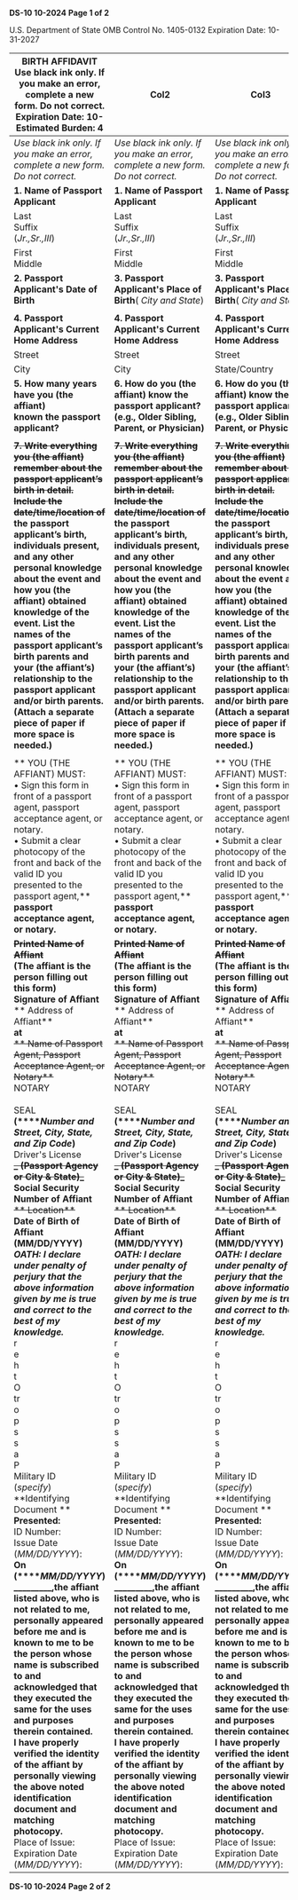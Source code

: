**DS-10  10-2024** **Page 1 of 2**


U.S. Department of State OMB Control No. 1405-0132
Expiration Date: 10-31-2027
















































|BIRTH AFFIDAVIT Use black ink only. If you make an error, complete a new form. Do not correct. Expiration Date: 10- Estimated Burden: 4|Col2|Col3|Col4|-31-2027 40 Minutes RESET|
|---|---|---|---|---|
|_Use black ink only. If you make an error, complete a new form. Do not correct._|_Use black ink only. If you make an error, complete a new form. Do not correct._|_Use black ink only. If you make an error, complete a new form. Do not correct._|_Use black ink only. If you make an error, complete a new form. Do not correct._|**RESET**|
|**1. Name of Passport Applicant**|**1. Name of Passport Applicant**|**1. Name of Passport Applicant**|**1. Name of Passport Applicant**|**1. Name of Passport Applicant**|
|Last<br>Suffix<br>(_Jr.,Sr.,III_)|Last<br>Suffix<br>(_Jr.,Sr.,III_)|Last<br>Suffix<br>(_Jr.,Sr.,III_)|Last<br>Suffix<br>(_Jr.,Sr.,III_)|Last<br>Suffix<br>(_Jr.,Sr.,III_)|
|First<br>Middle|First<br>Middle|First<br>Middle|First<br>Middle|First<br>Middle|
|**2. Passport Applicant's Date of Birth**|**3. Passport Applicant's Place of** <br>**Birth**( _City and_ _State_)|**3. Passport Applicant's Place of** <br>**Birth**( _City and_ _State_)|**3. Passport Applicant's Place of** <br>**Birth**( _City and_ _State_)|**3. Passport Applicant's Place of** <br>**Birth**( _City and_ _State_)|
||||||
|**4. Passport Applicant's Current Home Address**|**4. Passport Applicant's Current Home Address**|**4. Passport Applicant's Current Home Address**|**4. Passport Applicant's Current Home Address**|**4. Passport Applicant's Current Home Address**|
|Street|Street|Street|Apartment/Unit|Apartment/Unit|
|City|City|State/Country|Zip/Postal Code|Zip/Postal Code|
|**5. How many years have you (the affiant)**<br>**known the passport applicant?**|**6. How do you (the affiant) know the passport applicant?**<br>**(e.g., Older Sibling, Parent, or Physician)**|**6. How do you (the affiant) know the passport applicant?**<br>**(e.g., Older Sibling, Parent, or Physician)**|**6. How do you (the affiant) know the passport applicant?**<br>**(e.g., Older Sibling, Parent, or Physician)**|**6. How do you (the affiant) know the passport applicant?**<br>**(e.g., Older Sibling, Parent, or Physician)**|
||||||
|~~**7. Write everything you (the affiant) remember about the passport applicant’s birth in detail. Include the date/time/location of**~~<br>**the passport applicant’s birth, individuals present, and any other personal knowledge about the event and how you (the**<br>**affiant) obtained knowledge of the event. List the names of the passport applicant’s birth parents and your (the affiant’s)**<br>**relationship to the passport applicant and/or birth parents. (Attach a separate piece of paper if more space is needed.)**|~~**7. Write everything you (the affiant) remember about the passport applicant’s birth in detail. Include the date/time/location of**~~<br>**the passport applicant’s birth, individuals present, and any other personal knowledge about the event and how you (the**<br>**affiant) obtained knowledge of the event. List the names of the passport applicant’s birth parents and your (the affiant’s)**<br>**relationship to the passport applicant and/or birth parents. (Attach a separate piece of paper if more space is needed.)**|~~**7. Write everything you (the affiant) remember about the passport applicant’s birth in detail. Include the date/time/location of**~~<br>**the passport applicant’s birth, individuals present, and any other personal knowledge about the event and how you (the**<br>**affiant) obtained knowledge of the event. List the names of the passport applicant’s birth parents and your (the affiant’s)**<br>**relationship to the passport applicant and/or birth parents. (Attach a separate piece of paper if more space is needed.)**|~~**7. Write everything you (the affiant) remember about the passport applicant’s birth in detail. Include the date/time/location of**~~<br>**the passport applicant’s birth, individuals present, and any other personal knowledge about the event and how you (the**<br>**affiant) obtained knowledge of the event. List the names of the passport applicant’s birth parents and your (the affiant’s)**<br>**relationship to the passport applicant and/or birth parents. (Attach a separate piece of paper if more space is needed.)**|~~**7. Write everything you (the affiant) remember about the passport applicant’s birth in detail. Include the date/time/location of**~~<br>**the passport applicant’s birth, individuals present, and any other personal knowledge about the event and how you (the**<br>**affiant) obtained knowledge of the event. List the names of the passport applicant’s birth parents and your (the affiant’s)**<br>**relationship to the passport applicant and/or birth parents. (Attach a separate piece of paper if more space is needed.)**|
||||||
|**  YOU (THE AFFIANT) MUST:**<br>**• Sign this form in front of a passport agent, passport acceptance agent, or notary.**<br>**• Submit a clear photocopy of the front and back of the valid ID you presented to the passport agent,**<br>**passport acceptance agent, or notary.**|**  YOU (THE AFFIANT) MUST:**<br>**• Sign this form in front of a passport agent, passport acceptance agent, or notary.**<br>**• Submit a clear photocopy of the front and back of the valid ID you presented to the passport agent,**<br>**passport acceptance agent, or notary.**|**  YOU (THE AFFIANT) MUST:**<br>**• Sign this form in front of a passport agent, passport acceptance agent, or notary.**<br>**• Submit a clear photocopy of the front and back of the valid ID you presented to the passport agent,**<br>**passport acceptance agent, or notary.**|**  YOU (THE AFFIANT) MUST:**<br>**• Sign this form in front of a passport agent, passport acceptance agent, or notary.**<br>**• Submit a clear photocopy of the front and back of the valid ID you presented to the passport agent,**<br>**passport acceptance agent, or notary.**|**  YOU (THE AFFIANT) MUST:**<br>**• Sign this form in front of a passport agent, passport acceptance agent, or notary.**<br>**• Submit a clear photocopy of the front and back of the valid ID you presented to the passport agent,**<br>**passport acceptance agent, or notary.**|
|~~**Printed Name of Affiant**~~<br>**(The affiant is the person filling out this form)**<br>**Signature of Affiant**<br>** Address of Affiant**<br>**at**<br>~~** Name of Passport Agent, Passport Acceptance Agent, or Notary**~~<br>NOTARY<br> <br> SEAL<br>**(****_Number and Street, City, State, and Zip Code_)**<br>Driver's License<br>~~**_ (Passport Agency or City & State)_**~~<br>**Social Security Number of Affiant**<br>~~** Location**~~<br>**Date of Birth of Affiant (MM/DD/YYYY)**<br>**_OATH: I declare under penalty of perjury that the above information given by me is true and correct to the best of my_**<br>**_knowledge._**<br> r<br>e<br>h<br>t<br>O<br>tr<br>o<br>p<br>s<br>s<br>a<br>P<br>Military ID<br>(_specify_)<br>**Identifying Document **<br>**Presented:**<br>ID Number:<br>Issue Date (_MM/DD/YYYY_):<br>**On (****_MM/DD/YYYY_) _________,the affiant listed above, who is not related to me, personally appeared before me and is known to me to be**<br>**the person whose name is subscribed to and acknowledged that they executed the same for the uses and purposes therein contained.**<br>**I have properly verified the identity of the affiant by personally viewing the above noted identification document and matching photocopy.**<br>Place of Issue:<br>Expiration Date (_MM/DD/YYYY_):|~~**Printed Name of Affiant**~~<br>**(The affiant is the person filling out this form)**<br>**Signature of Affiant**<br>** Address of Affiant**<br>**at**<br>~~** Name of Passport Agent, Passport Acceptance Agent, or Notary**~~<br>NOTARY<br> <br> SEAL<br>**(****_Number and Street, City, State, and Zip Code_)**<br>Driver's License<br>~~**_ (Passport Agency or City & State)_**~~<br>**Social Security Number of Affiant**<br>~~** Location**~~<br>**Date of Birth of Affiant (MM/DD/YYYY)**<br>**_OATH: I declare under penalty of perjury that the above information given by me is true and correct to the best of my_**<br>**_knowledge._**<br> r<br>e<br>h<br>t<br>O<br>tr<br>o<br>p<br>s<br>s<br>a<br>P<br>Military ID<br>(_specify_)<br>**Identifying Document **<br>**Presented:**<br>ID Number:<br>Issue Date (_MM/DD/YYYY_):<br>**On (****_MM/DD/YYYY_) _________,the affiant listed above, who is not related to me, personally appeared before me and is known to me to be**<br>**the person whose name is subscribed to and acknowledged that they executed the same for the uses and purposes therein contained.**<br>**I have properly verified the identity of the affiant by personally viewing the above noted identification document and matching photocopy.**<br>Place of Issue:<br>Expiration Date (_MM/DD/YYYY_):|~~**Printed Name of Affiant**~~<br>**(The affiant is the person filling out this form)**<br>**Signature of Affiant**<br>** Address of Affiant**<br>**at**<br>~~** Name of Passport Agent, Passport Acceptance Agent, or Notary**~~<br>NOTARY<br> <br> SEAL<br>**(****_Number and Street, City, State, and Zip Code_)**<br>Driver's License<br>~~**_ (Passport Agency or City & State)_**~~<br>**Social Security Number of Affiant**<br>~~** Location**~~<br>**Date of Birth of Affiant (MM/DD/YYYY)**<br>**_OATH: I declare under penalty of perjury that the above information given by me is true and correct to the best of my_**<br>**_knowledge._**<br> r<br>e<br>h<br>t<br>O<br>tr<br>o<br>p<br>s<br>s<br>a<br>P<br>Military ID<br>(_specify_)<br>**Identifying Document **<br>**Presented:**<br>ID Number:<br>Issue Date (_MM/DD/YYYY_):<br>**On (****_MM/DD/YYYY_) _________,the affiant listed above, who is not related to me, personally appeared before me and is known to me to be**<br>**the person whose name is subscribed to and acknowledged that they executed the same for the uses and purposes therein contained.**<br>**I have properly verified the identity of the affiant by personally viewing the above noted identification document and matching photocopy.**<br>Place of Issue:<br>Expiration Date (_MM/DD/YYYY_):|~~**Printed Name of Affiant**~~<br>**(The affiant is the person filling out this form)**<br>**Signature of Affiant**<br>** Address of Affiant**<br>**at**<br>~~** Name of Passport Agent, Passport Acceptance Agent, or Notary**~~<br>NOTARY<br> <br> SEAL<br>**(****_Number and Street, City, State, and Zip Code_)**<br>Driver's License<br>~~**_ (Passport Agency or City & State)_**~~<br>**Social Security Number of Affiant**<br>~~** Location**~~<br>**Date of Birth of Affiant (MM/DD/YYYY)**<br>**_OATH: I declare under penalty of perjury that the above information given by me is true and correct to the best of my_**<br>**_knowledge._**<br> r<br>e<br>h<br>t<br>O<br>tr<br>o<br>p<br>s<br>s<br>a<br>P<br>Military ID<br>(_specify_)<br>**Identifying Document **<br>**Presented:**<br>ID Number:<br>Issue Date (_MM/DD/YYYY_):<br>**On (****_MM/DD/YYYY_) _________,the affiant listed above, who is not related to me, personally appeared before me and is known to me to be**<br>**the person whose name is subscribed to and acknowledged that they executed the same for the uses and purposes therein contained.**<br>**I have properly verified the identity of the affiant by personally viewing the above noted identification document and matching photocopy.**<br>Place of Issue:<br>Expiration Date (_MM/DD/YYYY_):|~~**Printed Name of Affiant**~~<br>**(The affiant is the person filling out this form)**<br>**Signature of Affiant**<br>** Address of Affiant**<br>**at**<br>~~** Name of Passport Agent, Passport Acceptance Agent, or Notary**~~<br>NOTARY<br> <br> SEAL<br>**(****_Number and Street, City, State, and Zip Code_)**<br>Driver's License<br>~~**_ (Passport Agency or City & State)_**~~<br>**Social Security Number of Affiant**<br>~~** Location**~~<br>**Date of Birth of Affiant (MM/DD/YYYY)**<br>**_OATH: I declare under penalty of perjury that the above information given by me is true and correct to the best of my_**<br>**_knowledge._**<br> r<br>e<br>h<br>t<br>O<br>tr<br>o<br>p<br>s<br>s<br>a<br>P<br>Military ID<br>(_specify_)<br>**Identifying Document **<br>**Presented:**<br>ID Number:<br>Issue Date (_MM/DD/YYYY_):<br>**On (****_MM/DD/YYYY_) _________,the affiant listed above, who is not related to me, personally appeared before me and is known to me to be**<br>**the person whose name is subscribed to and acknowledged that they executed the same for the uses and purposes therein contained.**<br>**I have properly verified the identity of the affiant by personally viewing the above noted identification document and matching photocopy.**<br>Place of Issue:<br>Expiration Date (_MM/DD/YYYY_):|



**DS-10  10-2024** **Page 2 of 2**


